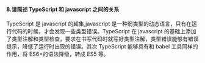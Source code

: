 #### 8.请简述 TypeScript 和 javascript 之间的关系

TypeScript 是 javascript 的超集,javascript 是一种弱类型的动态语言，只有在运行代码的时候，才会发现一些类型错误。TypeScript 在 javascript 的基础上添加了类型注解和类型检查，要求在书写代码时就写好类型注解，类型错误能够有错误提示，降低了运行时出现的错误。其次 TypeScript 能够具有和 babel 工具同样的作用，将 ES6+的语法降级，转成 ES5 等。
